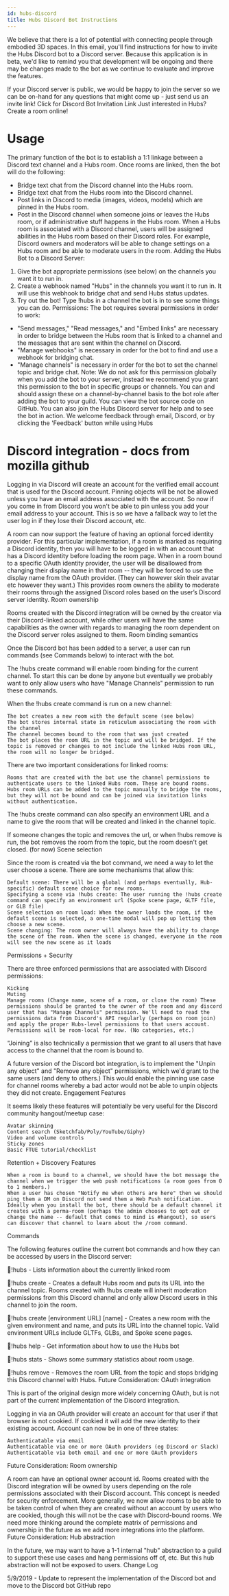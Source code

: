 ```yaml
---
id: hubs-discord
title: Hubs Discord Bot Instructions
---
```


We believe that there is a lot of potential with connecting people through embodied 3D spaces. In this email, you'll find instructions for how to invite the Hubs Discord bot to a Discord server. Because this application is in beta, we'd like to remind you that development will be ongoing and there may be changes made to the bot as we continue to evaluate and improve the features. 

If your Discord server is public, we would be happy to join the server so we can be on-hand for any questions that might come up - just send us an invite link! 
Click for Discord Bot Invitation Link Just interested in Hubs? Create a room online! 

# Usage 
The primary function of the bot is to establish a 1:1 linkage between a Discord text channel and a Hubs room. Once rooms are linked, then the bot will do the following: 
* Bridge text chat from the Discord channel into the Hubs room. 
* Bridge text chat from the Hubs room into the Discord channel. 
* Post links in Discord to media (images, videos, models) which are pinned in the Hubs room. 
* Post in the Discord channel when someone joins or leaves the Hubs room, or if administrative stuff happens in the Hubs room. 
When a Hubs room is associated with a Discord channel, users will be assigned abilities in the Hubs room based on their Discord roles. For example, Discord owners and moderators will be able to change settings on a Hubs room and be able to moderate users in the room. Adding the Hubs Bot to a Discord Server: 
1. Give the bot appropriate permissions (see below) on the channels you want it to run in. 
2. Create a webhook named "Hubs" in the channels you want it to run in. It will use this 
webhook to bridge chat and send Hubs status updates. 
3. Try out the bot! Type !hubs in a channel the bot is in to see some things you can do. 
Permissions: The bot requires several permissions in order to work: 
* "Send messages," "Read messages," and "Embed links" are necessary in order to bridge between the Hubs room that is linked to a channel and the messages that are sent within the channel on Discord. 
* "Manage webhooks" is necessary in order for the bot to find and use a webhook for bridging chat. 
* "Manage channels" is necessary in order for the bot to set the channel topic and bridge chat. Note: We do not ask for this permission globally when you add the bot to your server, instead we recommend you grant this permission to the bot in specific groups or channels. 
You can and should assign these on a channel-by-channel basis to the bot role after adding the bot to your guild. 
You can view the bot source code on GitHub. You can also join the Hubs Discord server for help and to see the bot in action. We welcome feedback through email, Discord, or by clicking the 'Feedback' button while using Hubs 


# Discord integration - docs from mozilla github

Logging in via Discord will create an account for the verified email account that is used for the Discord account. Pinning objects will be not be allowed unless you have an email address associated with the account. So now if you come in from Discord you won't be able to pin unless you add your email address to your account. This is so we have a fallback way to let the user log in if they lose their Discord account, etc.

A room can now support the feature of having an optional forced identity provider. For this particular implementation, if a room is marked as requiring a Discord identity, then you will have to be logged in with an account that has a Discord identity before loading the room page. When in a room bound to a specific OAuth identity provider, the user will be disallowed from changing their display name in that room -- they will be forced to use the display name from the OAuth provider. (They can however skin their avatar etc however they want.) This provides room owners the ability to moderate their rooms through the assigned Discord roles based on the user’s Discord server identity.
Room ownership

Rooms created with the Discord integration will be owned by the creator via their Discord-linked account, while other users will have the same capabilities as the owner with regards to managing the room dependent on the Discord server roles assigned to them.
Room binding semantics

Once the Discord bot has been added to a server, a user can run commands (see Commands below) to interact with the bot.

The !hubs create command will enable room binding for the current channel. To start this can be done by anyone but eventually we probably want to only allow users who have "Manage Channels" permission to run these commands.

When the !hubs create command is run on a new channel:

    The bot creates a new room with the default scene (see below)
    The bot stores internal state in reticulum associating the room with the channel
    The channel becomes bound to the room that was just created
    The bot places the room URL in the topic and will be bridged. If the topic is removed or changes to not include the linked Hubs room URL, the room will no longer be bridged.

There are two important considerations for linked rooms:

    Rooms that are created with the bot use the channel permissions to authenticate users to the linked Hubs room. These are bound rooms.
    Hubs room URLs can be added to the topic manually to bridge the rooms, but they will not be bound and can be joined via invitation links without authentication.

The !hubs create command can also specify an environment URL and a name to give the room that will be created and linked in the channel topic.

If someone changes the topic and removes the url, or when !hubs remove is run, the bot removes the room from the topic, but the room doesn't get closed. (for now)
Scene selection

Since the room is created via the bot command, we need a way to let the user choose a scene. There are some mechanisms that allow this:

    Default scene: There will be a global (and perhaps eventually, Hub-specific) default scene choice for new rooms.
    Specifying a scene via !hubs create: The user running the !hubs create command can specify an environment url (Spoke scene page, GLTF file, or GLB file)
    Scene selection on room load: When the owner loads the room, if the default scene is selected, a one-time modal will pop up letting them choose a new scene.
    Scene changing: The room owner will always have the ability to change the scene of the room. When the scene is changed, everyone in the room will see the new scene as it loads

Permissions + Security

There are three enforced permissions that are associated with Discord permissions:

    Kicking
    Muting
    Manage rooms (Change name, scene of a room, or close the room) These permissions should be granted to the owner of the room and any discord user that has "Manage Channels" permission. We'll need to read the permissions data from Discord's API regularly (perhaps on room join) and apply the proper Hubs-level permissions to that users account. Permissions will be room-local for now. (No categories, etc.)

“Joining” is also technically a permission that we grant to all users that have access to the channel that the room is bound to.

A future version of the Discord bot integration, is to implement the "Unpin any object" and "Remove any object" permissions, which we'd grant to the same users (and deny to others.) This would enable the pinning use case for channel rooms whereby a bad actor would not be able to unpin objects they did not create.
Engagement Features

It seems likely these features will potentially be very useful for the Discord community hangout/meetup case:

    Avatar skinning
    Content search (Sketchfab/Poly/YouTube/Giphy)
    Video and volume controls
    Sticky zones
    Basic FTUE tutorial/checklist

Retention + Discovery Features

    When a room is bound to a channel, we should have the bot message the channel when we trigger the web push notifications (a room goes from 0 to 1 members.)
    When a user has chosen "Notify me when others are here" then we should ping them a DM on Discord not send them a Web Push notification.
    Ideally when you install the bot, there should be a default channel it creates with a perma-room (perhaps the admin chooses to opt out or change the name -- default that comes to mind is #hangout), so users can discover that channel to learn about the /room command.

Commands

The following features outline the current bot commands and how they can be accessed by users in the Discord server:

🦆!hubs - Lists information about the currently linked room

🦆!hubs create - Creates a default Hubs room and puts its URL into the channel topic. Rooms created with !hubs create will inherit moderation permissions from this Discord channel and only allow Discord users in this channel to join the room.

🦆!hubs create [environment URL] [name] - Creates a new room with the given environment and name, and puts its URL into the channel topic. Valid environment URLs include GLTFs, GLBs, and Spoke scene pages.

🦆!hubs help - Get information about how to use the Hubs bot

🦆!hubs stats - Shows some summary statistics about room usage.

🦆!hubs remove - Removes the room URL from the topic and stops bridging this Discord channel with Hubs.
Future Consideration: OAuth integration

This is part of the original design more widely concerning OAuth, but is not part of the current implementation of the Discord integration.

Logging in via an OAuth provider will create an account for that user if that browser is not cookied. If cookied it will add the new identity to their existing account. Account can now be in one of three states:

    Authenticatable via email
    Authenticatable via one or more OAuth providers (eg Discord or Slack)
    Authenticatable via both email and one or more OAuth providers

Future Consideration: Room ownership

A room can have an optional owner account id. Rooms created with the Discord integration will be owned by users depending on the role permissions associated with their Discord account. This concept is needed for security enforcement. More generally, we now allow rooms to be able to be taken control of when they are created without an account by users who are cookied, though this will not be the case with Discord-bound rooms. We need more thinking around the complete matrix of permissions and ownership in the future as we add more integrations into the platform.
Future Consideration: Hub abstraction

In the future, we may want to have a 1-1 internal "hub" abstraction to a guild to support these use cases and hang permissions off of, etc. But this hub abstraction will not be exposed to users.
Change Log

5/9/2019 - Update to represent the implementation of the Discord bot and move to the Discord bot GitHub repo